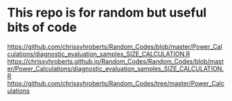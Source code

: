 # This repo is for random but useful bits of code

https://github.com/chrissyhroberts/Random_Codes/blob/master/Power_Calculations/diagnostic_evaluation_samples_SIZE_CALCULATION.R
https://chrissyhroberts.github.io/Random_Codes/Random_Codes/blob/master/Power_Calculations/diagnostic_evaluation_samples_SIZE_CALCULATION.R
https://github.com/chrissyhroberts/Random_Codes/tree/master/Power_Calculations
